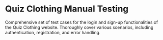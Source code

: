 # Quiz Clothing Manual Testing
Comprehensive set of test cases for the login and sign-up functionalities of the Quiz Clothing website. Thoroughly cover various scenarios, including authentication, registration, and error handling.
